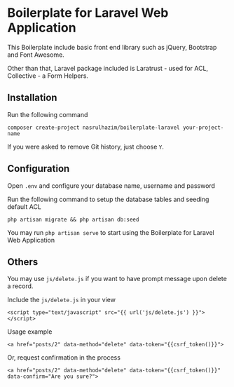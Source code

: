 # Boilerplate for Laravel Web Application

This Boilerplate include basic front end library such as jQuery, Bootstrap and Font Awesome.

Other than that, Laravel package included is Laratrust - used for ACL, Collective - a Form Helpers.

## Installation

Run the following command

	composer create-project nasrulhazim/boilerplate-laravel your-project-name

If you were asked to remove Git history, just choose `Y`.

## Configuration

Open `.env` and configure your database name, username and password

Run the following command to setup the database tables and seeding default ACL

	php artisan migrate && php artisan db:seed

You may run `php artisan serve` to start using the Boilerplate for Laravel Web Application

## Others

You may use `js/delete.js` if you want to have prompt message upon delete a record.

Include the `js/delete.js` in your view

	<script type="text/javascript" src="{{ url('js/delete.js') }}"></script>

Usage example

	<a href="posts/2" data-method="delete" data-token="{{csrf_token()}}"> 

Or, request confirmation in the process

	<a href="posts/2" data-method="delete" data-token="{{csrf_token()}}" data-confirm="Are you sure?">

